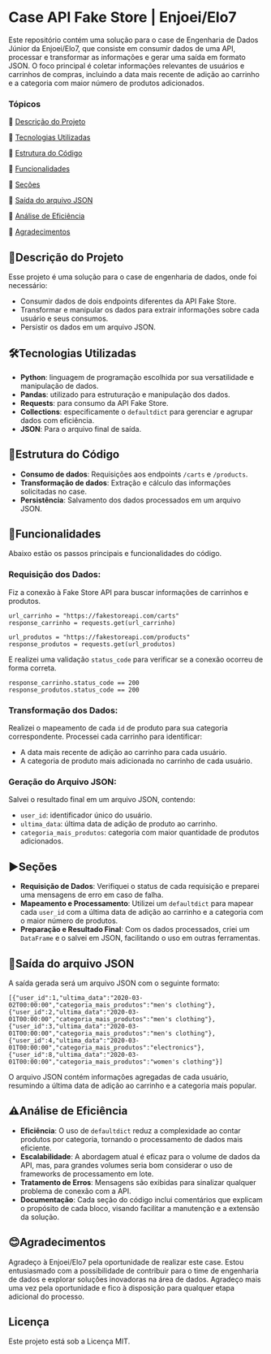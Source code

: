 # Case API Fake Store | Enjoei/Elo7
Este repositório contém uma solução para o case de Engenharia de Dados Júnior da Enjoei/Elo7, que consiste em consumir dados de uma API, processar e transformar as informações e gerar uma saída em formato JSON. O foco principal é coletar informações relevantes de usuários e carrinhos de compras, incluindo a data mais recente de adição ao carrinho e a categoria com maior número de produtos adicionados.

### Tópicos 
:small_blue_diamond: [Descrição do Projeto](#descrição-do-projeto)

:small_blue_diamond: [Tecnologias Utilizadas](#tecnologias-utilizadas)

:small_blue_diamond: [Estrutura do Código](#estrutura-do-código)

:small_blue_diamond: [Funcionalidades](#funcionalidades)

:small_blue_diamond: [Seções](#seções)

:small_blue_diamond: [Saída do arquivo JSON](#saída-do-arquivo-json)

:small_blue_diamond: [Análise de Eficiência](#análise-de-eficiência)

:small_blue_diamond: [Agradecimentos](#agradecimentos)

## 🎯Descrição do Projeto
Esse projeto é uma solução para o case de engenharia de dados, onde foi necessário:
- Consumir dados de dois endpoints diferentes da API Fake Store.
- Transformar e manipular os dados para extrair informações sobre cada usuário e seus consumos.
- Persistir os dados em um arquivo JSON.

## 🛠️Tecnologias Utilizadas
- **Python**: linguagem de programação escolhida por sua versatilidade e manipulação de dados.
- **Pandas**: utilizado para estruturação e manipulação dos dados.
- **Requests**: para consumo da API Fake Store.
- **Collections**: especificamente o `defaultdict` para gerenciar e agrupar dados com eficiência.
- **JSON**: Para o arquivo final de saída.

## 📄Estrutura do Código
- **Consumo de dados**: Requisições aos endpoints `/carts` e `/products`.
- **Transformação de dados**: Extração e cálculo das informações solicitadas no case.
- **Persistência**: Salvamento dos dados processados em um arquivo JSON.

## 🚀Funcionalidades
Abaixo estão os passos principais e funcionalidades do código.

### Requisição dos Dados:
Fiz a conexão à Fake Store API para buscar informações de carrinhos e produtos.

    url_carrinho = "https://fakestoreapi.com/carts"
    response_carrinho = requests.get(url_carrinho)

    url_produtos = "https://fakestoreapi.com/products"
    response_produtos = requests.get(url_produtos)

E realizei uma validação `status_code` para verificar se a conexão ocorreu de forma correta.

    response_carrinho.status_code == 200
    response_produtos.status_code == 200

### Transformação dos Dados:
Realizei o mapeamento de cada `id` de produto para sua categoria correspondente.
Processei cada carrinho para identificar:
- A data mais recente de adição ao carrinho para cada usuário.
- A categoria de produto mais adicionada no carrinho de cada usuário.

### Geração do Arquivo JSON:
Salvei o resultado final em um arquivo JSON, contendo:
-   `user_id`: identificador único do usuário.
-   `ultima_data`: última data de adição de produto ao carrinho.
-   `categoria_mais_produtos`: categoria com maior quantidade de produtos adicionados.

## ▶️Seções
- **Requisição de Dados**: Verifiquei o status de cada requisição e preparei uma mensagens de erro em caso de falha.
- **Mapeamento e Processamento**: Utilizei um `defaultdict` para mapear cada `user_id` com a última data de adição ao carrinho e a categoria com o maior número de produtos.
- **Preparação e Resultado Final**: Com os dados processados, criei um `DataFrame` e o salvei em JSON, facilitando o uso em outras ferramentas.

## 💾Saída do arquivo JSON
A saída gerada será um arquivo JSON com o seguinte formato:

    [{"user_id":1,"ultima_data":"2020-03-02T00:00:00","categoria_mais_produtos":"men's clothing"},{"user_id":2,"ultima_data":"2020-03-01T00:00:00","categoria_mais_produtos":"men's clothing"},{"user_id":3,"ultima_data":"2020-03-01T00:00:00","categoria_mais_produtos":"men's clothing"},{"user_id":4,"ultima_data":"2020-03-01T00:00:00","categoria_mais_produtos":"electronics"},{"user_id":8,"ultima_data":"2020-03-01T00:00:00","categoria_mais_produtos":"women's clothing"}]

O arquivo JSON contém informações agregadas de cada usuário, resumindo a última data de adição ao carrinho e a categoria mais popular.

## ⚠️Análise de Eficiência
- **Eficiência**: O uso de `defaultdict` reduz a complexidade ao contar produtos por categoria, tornando o processamento de dados mais eficiente.
- **Escalabilidade**: A abordagem atual é eficaz para o volume de dados da API, mas, para grandes volumes seria bom considerar o uso de frameworks de processamento em lote.
- **Tratamento de Erros**: Mensagens são exibidas para sinalizar qualquer problema de conexão com a API.
- **Documentação**: Cada seção do código inclui comentários que explicam o propósito de cada bloco, visando facilitar a manutenção e a extensão da solução.

## 😊Agradecimentos
Agradeço à Enjoei/Elo7 pela oportunidade de realizar este case. Estou entusiasmado com a possibilidade de contribuir para o time de engenharia de dados e explorar soluções inovadoras na área de dados.
Agradeço mais uma vez pela oportunidade e fico à disposição para qualquer etapa adicional do processo.

## Licença
Este projeto está sob a Licença MIT.
